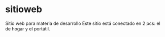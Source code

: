 # sitioweb
Sitio web para materia de desarrollo
Este sitio está conectado en 2 pcs: el de hogar y el portátil.
